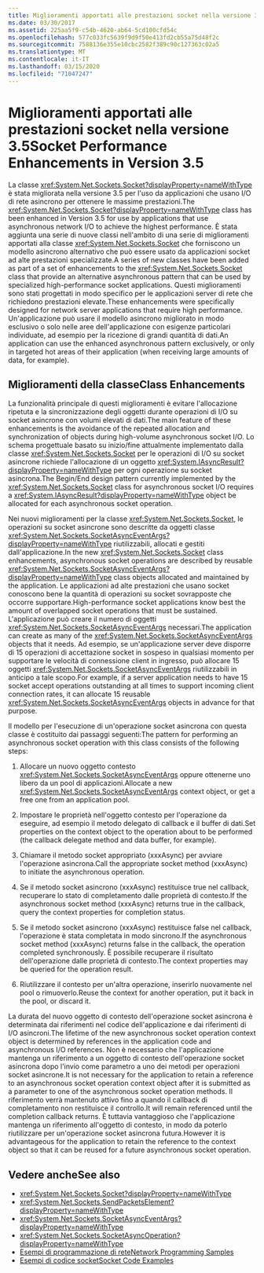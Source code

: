```yaml
---
title: Miglioramenti apportati alle prestazioni socket nella versione 3.5
ms.date: 03/30/2017
ms.assetid: 225aa5f9-c54b-4620-ab64-5cd100cfd54c
ms.openlocfilehash: 577c033fc5639f9d9f50e413fd2cb55a75d48f2c
ms.sourcegitcommit: 7588136e355e10cbc2582f389c90c127363c02a5
ms.translationtype: MT
ms.contentlocale: it-IT
ms.lasthandoff: 03/15/2020
ms.locfileid: "71047247"
---
```

# <a name="socket-performance-enhancements-in-version-35"></a><span data-ttu-id="92b65-102">Miglioramenti apportati alle prestazioni socket nella versione 3.5</span><span class="sxs-lookup"><span data-stu-id="92b65-102">Socket Performance Enhancements in Version 3.5</span></span>
<span data-ttu-id="92b65-103">La classe <xref:System.Net.Sockets.Socket?displayProperty=nameWithType> è stata migliorata nella versione 3.5 per l'uso da applicazioni che usano I/O di rete asincrono per ottenere le massime prestazioni.</span><span class="sxs-lookup"><span data-stu-id="92b65-103">The <xref:System.Net.Sockets.Socket?displayProperty=nameWithType> class has been enhanced in Version 3.5 for use by applications that use asynchronous network I/O to achieve the highest performance.</span></span> <span data-ttu-id="92b65-104">È stata aggiunta una serie di nuove classi nell'ambito di una serie di miglioramenti apportati alla classe <xref:System.Net.Sockets.Socket> che forniscono un modello asincrono alternativo che può essere usato da applicazioni socket ad alte prestazioni specializzate.</span><span class="sxs-lookup"><span data-stu-id="92b65-104">A series of new classes have been added as part of a set of enhancements to the <xref:System.Net.Sockets.Socket> class that provide an alternative asynchronous pattern that can be used by specialized high-performance socket applications.</span></span> <span data-ttu-id="92b65-105">Questi miglioramenti sono stati progettati in modo specifico per le applicazioni server di rete che richiedono prestazioni elevate.</span><span class="sxs-lookup"><span data-stu-id="92b65-105">These enhancements were specifically designed for network server applications that require high performance.</span></span> <span data-ttu-id="92b65-106">Un'applicazione può usare il modello asincrono migliorato in modo esclusivo o solo nelle aree dell'applicazione con esigenze particolari individuate, ad esempio per la ricezione di grandi quantità di dati.</span><span class="sxs-lookup"><span data-stu-id="92b65-106">An application can use the enhanced asynchronous pattern exclusively, or only in targeted hot areas of their application (when receiving large amounts of data, for example).</span></span>  
  
## <a name="class-enhancements"></a><span data-ttu-id="92b65-107">Miglioramenti della classe</span><span class="sxs-lookup"><span data-stu-id="92b65-107">Class Enhancements</span></span>  
 <span data-ttu-id="92b65-108">La funzionalità principale di questi miglioramenti è evitare l'allocazione ripetuta e la sincronizzazione degli oggetti durante operazioni di I/O su socket asincrone con volumi elevati di dati.</span><span class="sxs-lookup"><span data-stu-id="92b65-108">The main feature of these enhancements is the avoidance of the repeated allocation and synchronization of objects during high-volume asynchronous socket I/O.</span></span> <span data-ttu-id="92b65-109">Lo schema progettuale basato su inizio/fine attualmente implementato dalla classe <xref:System.Net.Sockets.Socket> per le operazioni di I/O su socket asincrone richiede l'allocazione di un oggetto <xref:System.IAsyncResult?displayProperty=nameWithType> per ogni operazione su socket asincrona.</span><span class="sxs-lookup"><span data-stu-id="92b65-109">The Begin/End design pattern currently implemented by the <xref:System.Net.Sockets.Socket> class for asynchronous socket I/O requires a <xref:System.IAsyncResult?displayProperty=nameWithType> object be allocated for each asynchronous socket operation.</span></span>  
  
 <span data-ttu-id="92b65-110">Nei nuovi miglioramenti per la classe <xref:System.Net.Sockets.Socket>, le operazioni su socket asincrone sono descritte da oggetti classe <xref:System.Net.Sockets.SocketAsyncEventArgs?displayProperty=nameWithType> riutilizzabili, allocati e gestiti dall'applicazione.</span><span class="sxs-lookup"><span data-stu-id="92b65-110">In the new <xref:System.Net.Sockets.Socket> class enhancements, asynchronous socket operations are described by reusable <xref:System.Net.Sockets.SocketAsyncEventArgs?displayProperty=nameWithType> class objects allocated and maintained by the application.</span></span> <span data-ttu-id="92b65-111">Le applicazioni ad alte prestazioni che usano socket conoscono bene la quantità di operazioni su socket sovrapposte che occorre supportare.</span><span class="sxs-lookup"><span data-stu-id="92b65-111">High-performance socket applications know best the amount of overlapped socket operations that must be sustained.</span></span> <span data-ttu-id="92b65-112">L'applicazione può creare il numero di oggetti <xref:System.Net.Sockets.SocketAsyncEventArgs> necessari.</span><span class="sxs-lookup"><span data-stu-id="92b65-112">The application can create as many of the <xref:System.Net.Sockets.SocketAsyncEventArgs> objects that it needs.</span></span> <span data-ttu-id="92b65-113">Ad esempio, se un'applicazione server deve disporre di 15 operazioni di accettazione socket in sospeso in qualsiasi momento per supportare le velocità di connessione client in ingresso, può allocare 15 oggetti <xref:System.Net.Sockets.SocketAsyncEventArgs> riutilizzabili in anticipo a tale scopo.</span><span class="sxs-lookup"><span data-stu-id="92b65-113">For example, if a server application needs to have 15 socket accept operations outstanding at all times to support incoming client connection rates, it can allocate 15 reusable <xref:System.Net.Sockets.SocketAsyncEventArgs> objects in advance for that purpose.</span></span>  
  
 <span data-ttu-id="92b65-114">Il modello per l'esecuzione di un'operazione socket asincrona con questa classe è costituito dai passaggi seguenti:</span><span class="sxs-lookup"><span data-stu-id="92b65-114">The pattern for performing an asynchronous socket operation with this class consists of the following steps:</span></span>  
  
1. <span data-ttu-id="92b65-115">Allocare un nuovo oggetto contesto <xref:System.Net.Sockets.SocketAsyncEventArgs> oppure ottenerne uno libero da un pool di applicazioni.</span><span class="sxs-lookup"><span data-stu-id="92b65-115">Allocate a new <xref:System.Net.Sockets.SocketAsyncEventArgs> context object, or get a free one from an application pool.</span></span>  
  
2. <span data-ttu-id="92b65-116">Impostare le proprietà nell'oggetto contesto per l'operazione da eseguire, ad esempio il metodo delegato di callback e il buffer di dati.</span><span class="sxs-lookup"><span data-stu-id="92b65-116">Set properties on the context object to the operation about to be performed (the callback delegate method and data buffer, for example).</span></span>  
  
3. <span data-ttu-id="92b65-117">Chiamare il metodo socket appropriato (xxxAsync) per avviare l'operazione asincrona.</span><span class="sxs-lookup"><span data-stu-id="92b65-117">Call the appropriate socket method (xxxAsync) to initiate the asynchronous operation.</span></span>  
  
4. <span data-ttu-id="92b65-118">Se il metodo socket asincrono (xxxAsync) restituisce true nel callback, recuperare lo stato di completamento dalle proprietà di contesto.</span><span class="sxs-lookup"><span data-stu-id="92b65-118">If the asynchronous socket method (xxxAsync) returns true in the callback, query the context properties for completion status.</span></span>  
  
5. <span data-ttu-id="92b65-119">Se il metodo socket asincrono (xxxAsync) restituisce false nel callback, l'operazione è stata completata in modo sincrono.</span><span class="sxs-lookup"><span data-stu-id="92b65-119">If the asynchronous socket method (xxxAsync) returns false in the callback, the operation completed synchronously.</span></span> <span data-ttu-id="92b65-120">È possibile recuperare il risultato dell'operazione dalle proprietà di contesto.</span><span class="sxs-lookup"><span data-stu-id="92b65-120">The context properties may be queried for the operation result.</span></span>  
  
6. <span data-ttu-id="92b65-121">Riutilizzare il contesto per un'altra operazione, inserirlo nuovamente nel pool o rimuoverlo.</span><span class="sxs-lookup"><span data-stu-id="92b65-121">Reuse the context for another operation, put it back in the pool, or discard it.</span></span>  
  
 <span data-ttu-id="92b65-122">La durata del nuovo oggetto di contesto dell'operazione socket asincrona è determinata dai riferimenti nel codice dell'applicazione e dai riferimenti di I/O asincroni.</span><span class="sxs-lookup"><span data-stu-id="92b65-122">The lifetime of the new asynchronous socket operation context object is determined by references in the application code and asynchronous I/O references.</span></span> <span data-ttu-id="92b65-123">Non è necessario che l'applicazione mantenga un riferimento a un oggetto di contesto dell'operazione socket asincrona dopo l'invio come parametro a uno dei metodi per operazioni socket asincrone.</span><span class="sxs-lookup"><span data-stu-id="92b65-123">It is not necessary for the application to retain a reference to an asynchronous socket operation context object after it is submitted as a parameter to one of the asynchronous socket operation methods.</span></span> <span data-ttu-id="92b65-124">Il riferimento verrà mantenuto attivo fino a quando il callback di completamento non restituisce il controllo.</span><span class="sxs-lookup"><span data-stu-id="92b65-124">It will remain referenced until the completion callback returns.</span></span> <span data-ttu-id="92b65-125">È tuttavia vantaggioso che l'applicazione mantenga un riferimento all'oggetto di contesto, in modo da poterlo riutilizzare per un'operazione socket asincrona futura.</span><span class="sxs-lookup"><span data-stu-id="92b65-125">However it is advantageous for the application to retain the reference to the context object so that it can be reused for a future asynchronous socket operation.</span></span>  
  
## <a name="see-also"></a><span data-ttu-id="92b65-126">Vedere anche</span><span class="sxs-lookup"><span data-stu-id="92b65-126">See also</span></span>

- <xref:System.Net.Sockets.Socket?displayProperty=nameWithType>
- <xref:System.Net.Sockets.SendPacketsElement?displayProperty=nameWithType>
- <xref:System.Net.Sockets.SocketAsyncEventArgs?displayProperty=nameWithType>
- <xref:System.Net.Sockets.SocketAsyncOperation?displayProperty=nameWithType>
- [<span data-ttu-id="92b65-127">Esempi di programmazione di rete</span><span class="sxs-lookup"><span data-stu-id="92b65-127">Network Programming Samples</span></span>](network-programming-samples.md)
- [<span data-ttu-id="92b65-128">Esempi di codice socket</span><span class="sxs-lookup"><span data-stu-id="92b65-128">Socket Code Examples</span></span>](socket-code-examples.md)

